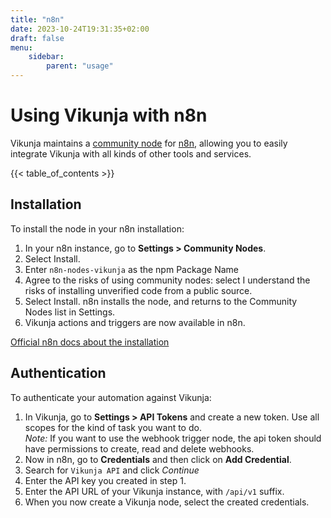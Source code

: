 ```yaml
---
title: "n8n"
date: 2023-10-24T19:31:35+02:00
draft: false
menu:
    sidebar:
        parent: "usage"
---
```


# Using Vikunja with n8n

Vikunja maintains a [community node](https://github.com/go-vikunja/n8n-vikunja-nodes) for [n8n](https://n8n.io),
allowing you to easily integrate Vikunja with all kinds of other tools and services.

{{< table_of_contents >}}

## Installation

To install the node in your n8n installation:

1. In your n8n instance, go to **Settings > Community Nodes**.
2. Select Install.
3. Enter `n8n-nodes-vikunja` as the npm Package Name
4. Agree to the risks of using community nodes: select I understand the risks of installing unverified code from a
   public source.
5. Select Install. n8n installs the node, and returns to the Community Nodes list in Settings.
6. Vikunja actions and triggers are now available in n8n.

[Official n8n docs about the installation](https://docs.n8n.io/integrations/community-nodes/installation/)

## Authentication

To authenticate your automation against Vikunja:

1. In Vikunja, go to **Settings > API Tokens** and create a new token. Use all scopes for the kind of task you want to
   do. \
   *Note:* If you want to use the webhook trigger node, the api token should have permissions to create, read and delete
   webhooks.
2. Now in n8n, go to **Credentials** and then click on **Add Credential**.
3. Search for `Vikunja API` and click *Continue*
4. Enter the API key you created in step 1.
5. Enter the API URL of your Vikunja instance, with `/api/v1` suffix.
6. When you now create a Vikunja node, select the created credentials.
